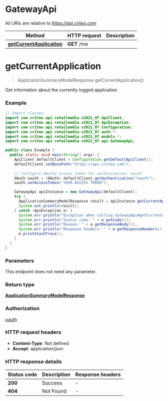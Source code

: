 # GatewayApi

All URIs are relative to *https://api.criteo.com*

Method | HTTP request | Description
------------- | ------------- | -------------
[**getCurrentApplication**](GatewayApi.md#getCurrentApplication) | **GET** /me | 


<a name="getCurrentApplication"></a>
# **getCurrentApplication**
> ApplicationSummaryModelResponse getCurrentApplication()



Get information about the currently logged application

### Example
```java
// Import classes:
import com.criteo.api.retailmedia.v2021_07.ApiClient;
import com.criteo.api.retailmedia.v2021_07.ApiException;
import com.criteo.api.retailmedia.v2021_07.Configuration;
import com.criteo.api.retailmedia.v2021_07.auth.*;
import com.criteo.api.retailmedia.v2021_07.models.*;
import com.criteo.api.retailmedia.v2021_07.api.GatewayApi;

public class Example {
  public static void main(String[] args) {
    ApiClient defaultClient = Configuration.getDefaultApiClient();
    defaultClient.setBasePath("https://api.criteo.com");
    
    // Configure OAuth2 access token for authorization: oauth
    OAuth oauth = (OAuth) defaultClient.getAuthentication("oauth");
    oauth.setAccessToken("YOUR ACCESS TOKEN");

    GatewayApi apiInstance = new GatewayApi(defaultClient);
    try {
      ApplicationSummaryModelResponse result = apiInstance.getCurrentApplication();
      System.out.println(result);
    } catch (ApiException e) {
      System.err.println("Exception when calling GatewayApi#getCurrentApplication");
      System.err.println("Status code: " + e.getCode());
      System.err.println("Reason: " + e.getResponseBody());
      System.err.println("Response headers: " + e.getResponseHeaders());
      e.printStackTrace();
    }
  }
}
```

### Parameters
This endpoint does not need any parameter.

### Return type

[**ApplicationSummaryModelResponse**](ApplicationSummaryModelResponse.md)

### Authorization

[oauth](../README.md#oauth)

### HTTP request headers

 - **Content-Type**: Not defined
 - **Accept**: application/json

### HTTP response details
| Status code | Description | Response headers |
|-------------|-------------|------------------|
**200** | Success |  -  |
**404** | Not Found |  -  |

